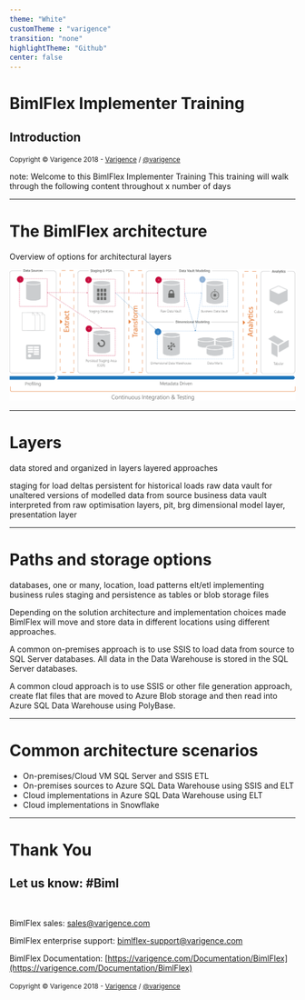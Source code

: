 ```yaml
---
theme: "White"
customTheme : "varigence"
transition: "none"
highlightTheme: "Github"
center: false
---
```


# BimlFlex Implementer Training

## Introduction

<small>Copyright &copy; Varigence 2018 - [Varigence](https://varigence.com) / [@varigence](http://twitter.com/varigence)</small>

note:
Welcome to this BimlFlex Implementer Training
This training will walk through the following content throughout x number of days

---

# The BimlFlex architecture

Overview of options for architectural layers

![](images/framework-for-data-warehouse-automation.png)

---

# Layers

data stored and organized in layers
layered approaches

staging for load deltas
persistent for historical loads
raw data vault for unaltered versions of modelled data from source
business data vault interpreted from raw
optimisation layers, pit, brg
dimensional model layer, presentation layer

---

# Paths and storage options

databases, one or many, location, load patterns
elt/etl
implementing business rules
staging and persistence as tables or blob storage files

Depending on the solution architecture and implementation choices made BimlFlex will move and store data in different locations using different approaches.

A common on-premises approach is to use SSIS to load data from source to SQL Server databases. All data in the Data Warehouse is stored in the SQL Server databases.

A common cloud approach is to use SSIS or other file generation approach, create flat files that are moved to Azure Blob storage and then read into Azure SQL Data Warehouse using PolyBase.

---

# Common architecture scenarios

* On-premises/Cloud VM SQL Server and SSIS ETL
* On-premises sources to Azure SQL Data Warehouse using SSIS and ELT
* Cloud implementations in Azure SQL Data Warehouse using ELT
* Cloud implementations in Snowflake

---

# Thank You

## Let us know: #Biml

<br/>

BimlFlex sales: [sales@varigence.com](mailto:sales@varigence.com)

BimlFlex enterprise support: [bimlflex-support@varigence.com](mailto:bimlflex-support@varigence.com)

BimlFlex Documentation: [https://varigence.com/Documentation/BimlFlex](https://varigence.com/Documentation/BimlFlex)

<small>Copyright &copy; Varigence 2018 - [Varigence](https://varigence.com) / [@varigence](http://twitter.com/varigence)</small>